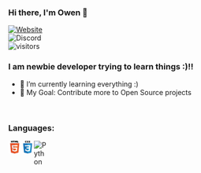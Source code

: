 ### Hi there, I'm Owen 👋

[![Website](https://i.ibb.co/d46ykZx/68747470733a2f2f73766773686172652e636f6d2f692f5173-svg.png)](https://www.gamingforecast.com)<br />
<img alt="Discord" src="https://img.shields.io/discord/812369823496405025?label=Join%20Discord"><br /> 
<img alt="visitors" src="https://visitor-badge.laobi.icu/badge?page_id=itsOwen.profile.id">


### I am newbie developer trying to learn things :)!!

- 🌱 I’m currently learning everything :)
- 🥅 My Goal: Contribute more to Open Source projects


<br />


### Languages:

<img align="left" alt="HTML5" width="26px" src="https://raw.githubusercontent.com/github/explore/80688e429a7d4ef2fca1e82350fe8e3517d3494d/topics/html/html.png" />
<img align="left" alt="CSS3" width="26px" src="https://raw.githubusercontent.com/github/explore/80688e429a7d4ef2fca1e82350fe8e3517d3494d/topics/css/css.png" />
<img align="left" alt="Python" width="26px" src="https://cdn4.iconfinder.com/data/icons/logos-and-brands/512/267_Python_logo-256.png" />
